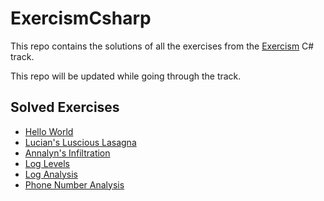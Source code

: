 # ExercismCsharp

This repo contains the solutions of all the exercises from the [Exercism](https://exercism.org/tracks/csharp/) C# track.

This repo will be updated while going through the track.

## Solved Exercises

- [Hello World](https://exercism.org/tracks/csharp/exercises/hello-world)
- [Lucian's Luscious Lasagna](https://exercism.org/tracks/csharp/exercises/lucians-luscious-lasagna)
- [Annalyn's Infiltration](https://exercism.org/tracks/csharp/exercises/annalyns-infiltration)
- [Log Levels](https://exercism.org/tracks/csharp/exercises/log-levels)
- [Log Analysis](https://exercism.org/tracks/csharp/exercises/log-analysis)
- [Phone Number Analysis](https://exercism.org/tracks/csharp/exercises/phone-number-analysis)
